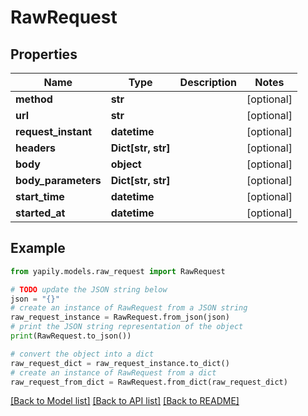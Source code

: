 # RawRequest


## Properties

Name | Type | Description | Notes
------------ | ------------- | ------------- | -------------
**method** | **str** |  | [optional] 
**url** | **str** |  | [optional] 
**request_instant** | **datetime** |  | [optional] 
**headers** | **Dict[str, str]** |  | [optional] 
**body** | **object** |  | [optional] 
**body_parameters** | **Dict[str, str]** |  | [optional] 
**start_time** | **datetime** |  | [optional] 
**started_at** | **datetime** |  | [optional] 

## Example

```python
from yapily.models.raw_request import RawRequest

# TODO update the JSON string below
json = "{}"
# create an instance of RawRequest from a JSON string
raw_request_instance = RawRequest.from_json(json)
# print the JSON string representation of the object
print(RawRequest.to_json())

# convert the object into a dict
raw_request_dict = raw_request_instance.to_dict()
# create an instance of RawRequest from a dict
raw_request_from_dict = RawRequest.from_dict(raw_request_dict)
```
[[Back to Model list]](../README.md#documentation-for-models) [[Back to API list]](../README.md#documentation-for-api-endpoints) [[Back to README]](../README.md)


